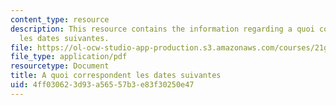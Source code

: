 ```yaml
---
content_type: resource
description: This resource contains the information regarding a quoi correspondent
  les dates suivantes.
file: https://ol-ocw-studio-app-production.s3.amazonaws.com/courses/21g-302-french-ii-fall-2004/4ff030623d93a56557b3e83f30250e47_MIT21G_302_F04_doss8_pt2_A.pdf
file_type: application/pdf
resourcetype: Document
title: A quoi correspondent les dates suivantes
uid: 4ff03062-3d93-a565-57b3-e83f30250e47
---
```

